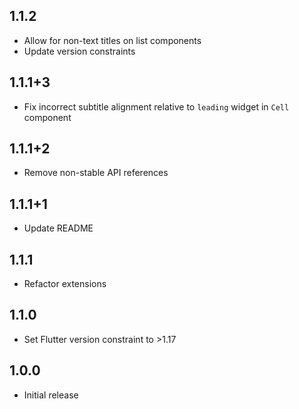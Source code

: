 ## 1.1.2

- Allow for non-text titles on list components
- Update version constraints

## 1.1.1+3

- Fix incorrect subtitle alignment relative to `leading` widget in `Cell` component

## 1.1.1+2

- Remove non-stable API references

## 1.1.1+1

- Update README

## 1.1.1

- Refactor extensions

## 1.1.0

- Set Flutter version constraint to >1.17

## 1.0.0

- Initial release
